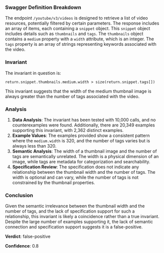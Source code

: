 ### Swagger Definition Breakdown
The endpoint `/youtube/v3/videos` is designed to retrieve a list of video resources, potentially filtered by certain parameters. The response includes an array of items, each containing a `snippet` object. This `snippet` object includes details such as `thumbnails` and `tags`. The `thumbnails` object contains a `medium` property with a `width` attribute, which is an integer. The `tags` property is an array of strings representing keywords associated with the video.

### Invariant
The invariant in question is:

`return.snippet.thumbnails.medium.width > size(return.snippet.tags[])`

This invariant suggests that the width of the medium thumbnail image is always greater than the number of tags associated with the video.

### Analysis
1. **Data Analysis**: The invariant has been tested with 10,000 calls, and no counterexamples were found. Additionally, there are 20,349 examples supporting this invariant, with 2,362 distinct examples.
2. **Example Values**: The examples provided show a consistent pattern where the `medium.width` is 320, and the number of tags varies but is always less than 320.
3. **Semantic Analysis**: The width of a thumbnail image and the number of tags are semantically unrelated. The width is a physical dimension of an image, while tags are metadata for categorization and searchability.
4. **Specification Review**: The specification does not indicate any relationship between the thumbnail width and the number of tags. The width is optional and can vary, while the number of tags is not constrained by the thumbnail properties.

### Conclusion
Given the semantic irrelevance between the thumbnail width and the number of tags, and the lack of specification support for such a relationship, this invariant is likely a coincidence rather than a true invariant. Despite the large number of examples supporting it, the lack of semantic connection and specification support suggests it is a false-positive.

**Verdict**: false-positive

**Confidence**: 0.8
